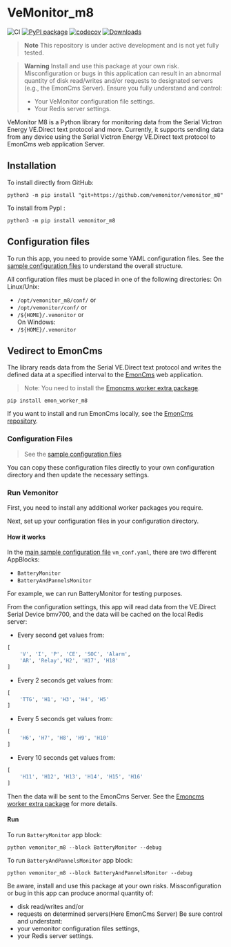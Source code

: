 # VeMonitor_m8

![CI](https://github.com/vemonitor/vemonitor_m8/actions/workflows/python-package.yml/badge.svg?branch=main)
[![PyPI package](https://img.shields.io/pypi/v/vemonitor_m8.svg)](https://pypi.org/project/vemonitor_m8/)
[![codecov](https://codecov.io/gh/vemonitor/vemonitor_m8/graph/badge.svg?token=M7VgGzkApi)](https://codecov.io/gh/vemonitor/vemonitor_m8)
[![Downloads](https://static.pepy.tech/badge/vemonitor_m8)](https://pepy.tech/project/vemonitor_m8)

> **Note**
> This repository is under active development and is not yet fully tested.

> **Warning**
> Install and use this package at your own risk. 
> Misconfiguration or bugs in this application can result 
> in an abnormal quantity of disk read/writes and/or 
> requests to designated servers (e.g., the EmonCms Server).
> Ensure you fully understand and control:
> - Your VeMonitor configuration file settings.
> - Your Redis server settings.

VeMonitor M8 is a Python library for monitoring data from the Serial Victron Energy VE.Direct text protocol and more. Currently, it supports sending data from any device using the Serial Victron Energy VE.Direct text protocol to EmonCms web application Server.

## Installation

To install directly from GitHub:
```
python3 -m pip install "git+https://github.com/vemonitor/vemonitor_m8"
```

To install from PypI :
```
python3 -m pip install vemonitor_m8
```
## Configuration files
To run this app, you need to provide some YAML configuration files. See the [sample configuration files](https://github.com/vemonitor/vemonitor_m8/tree/main/config_sample) to understand the overall structure.

All configuration files must be placed in one of the following directories:
On Linux/Unix:
- `/opt/vemonitor_m8/conf/` or
- `/opt/vemonitor/conf/` or
- `/${HOME}/.vemonitor` or  
On Windows:
- `/${HOME}/.vemonitor`


## Vedirect to EmonCms
The library reads data from the Serial VE.Direct text protocol and writes the defined data at a specified interval to the [EmonCms](https://emoncms.org/) web application.

> Note: You need to install the [Emoncms worker extra package](https://github.com/vemonitor/emon_worker_m8).
```
pip install emon_worker_m8
```
If you want to install and run EmonCms locally, see the [EmonCms repository](https://github.com/emoncms/emoncms).

### Configuration Files
> See the [sample configuration files](https://github.com/vemonitor/vemonitor_m8/tree/main/config_sample/vedirect_to_emoncms)

You can copy these configuration files directly to your own configuration directory and then update the necessary settings.

### Run Vemonitor
First, you need to install any additional worker packages you require.

Next, set up your configuration files in your configuration directory.

#### How it works
In the [main sample configuration file](https://github.com/vemonitor/vemonitor_m8/blob/main/config_sample/vedirect_to_emoncms/vm_conf.yaml) `vm_conf.yaml`, there are two different AppBlocks:
- `BatteryMonitor`
- `BatteryAndPannelsMonitor`

For example, we can run BatteryMonitor for testing purposes.

From the configuration settings, this app will read data from the VE.Direct Serial Device bmv700, and the data will be cached on the local Redis server:
- Every second get values from:
```python
[
    'V', 'I', 'P', 'CE', 'SOC', 'Alarm',
    'AR', 'Relay','H2', 'H17', 'H18'
]
```
- Every 2 seconds get values from:
```python
[
    'TTG', 'H1', 'H3', 'H4', 'H5'
]
```
- Every 5 seconds get values from:
```python
[
    'H6', 'H7', 'H8', 'H9', 'H10'
]
```
- Every 10 seconds get values from:
```python
[
    'H11', 'H12', 'H13', 'H14', 'H15', 'H16'
]
```

Then the data will be sent to the EmonCms Server. See the [Emoncms worker extra package](https://github.com/vemonitor/emon_worker_m8) for more details.

#### Run 
To run `BatteryMonitor` app block:  
```
python vemonitor_m8 --block BatteryMonitor --debug
```

To run `BatteryAndPannelsMonitor` app block:  
```
python vemonitor_m8 --block BatteryAndPannelsMonitor --debug
```

Be aware, install and use this package at your own risks.
Missconfiguration or bug in this app can produce anormal quantity of:
- disk read/writes and/or
- requests on determined servers(Here EmonCms Server)
Be sure control and understant:
- your vemonitor configuration files settings,
- your Redis server settings.
